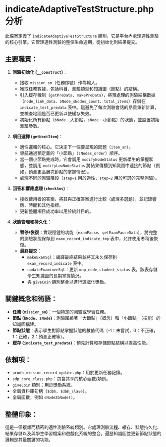 # indicateAdaptiveTestStructure.php 分析

此檔案定義了 `indicateAdaptiveTestStructure` 類別，它是平台內處理適性測驗的核心引擎。它管理適性測驗的整個生命週期，從初始化到結果提交。

## 主要職責：

1.  **測驗初始化 (`__construct`)**：
    *   接收 `mission_sn`（任務序號）作為輸入。
    *   獲取任務數據，包括科目、測驗類型和知識圖（節點）的結構。
    *   引入緩存機制（`getPreData`、`makePreData`），將預處理的測驗結構數據（`node_link_data`、`bNode_sNodes_count`、`total_items`）存儲在 `indicate_test_predata` 表中。這避免了每次測驗會話的昂貴重新計算，並檢查地圖是否已更新以使緩存失效。
    *   初始化所有節點（`bNode` - 大節點，`sNode` - 小節點）的狀態，並設置初始測驗參數。

2.  **項目選擇 (`getNextItem`)**：
    *   適性邏輯的核心。它決定下一個要呈現的問題（`item_sn`）。
    *   導航通過預定義的「小節點」（`sNodes_order`）順序。
    *   當一個小節點完成時，它會調用 `modifyNodeStatus` 更新學生的掌握狀態，並調用 `modifyLowNodeStatus` 將結果傳播到知識圖中連接的節點（例如，預測更高層次節點的掌握情況）。
    *   處理不同的測驗階段（`step=1` 用於適性，`step=2` 用於可選的完整測驗）。

3.  **回答和響應處理 (`checkAns`)**：
    *   接收使用者的答案，將其與正確答案進行比較（處理多選題），並記錄響應、時間和其他指標。
    *   更新整體項目成功率以用於統計目的。

4.  **狀態管理和持久化**：
    *   **暫停/恢復**：實現穩健的功能（`examPause`、`getExamPauseData`），將完整的測驗狀態保存到 `exam_record_indicate_tmp` 表中，允許使用者稍後恢復。
    *   **最終提交**：
        *   `makeExamSql`：編譯最終結果並將其永久保存到 `exam_record_indicate` 表中。
        *   `updateExamineeSql`：更新 `map_node_student_status` 表，該表存儲學生知識圖的長期掌握情況。
        *   與 `giveCoin` 類別整合以進行遊戲化獎勵。

## 關鍵概念和術語：

*   **任務 (`mission_sn`)**：一個特定的測驗或學習任務。
*   **節點 (`bNode`、`sNode`)**：測驗圍繞著「大節點」（概念）和「小節點」（技能）的知識圖構建。
*   **節點狀態**：表示學生對節點掌握狀態的數值代碼（-1：未嘗試，0：不正確，1：正確，2：預測正確等）。
*   **緩存 (`indicate_test_predata`)**：預先計算和存儲節點結構以提高性能。

## 依賴項：

*   `prodb_mission_record_update.php`：用於更新任務記錄。
*   `adp_core_class.php`：包含共享的核心函數/類別。
*   `giveCoin` 類別：用於獎勵系統。
*   全局資料庫句柄（`$dbh`、`$dbh_slave`）。
*   全局函數，例如 `sNode2bNode()`。

## 整體印象：

這是一個複雜而精密的適性測驗系統類別。它處理測驗流程、緩存、狀態持久化、結果存儲以及與學生學習檔案和遊戲化系統的整合。遍歷知識圖並更新節點狀態的邏輯是其最關鍵的功能。
